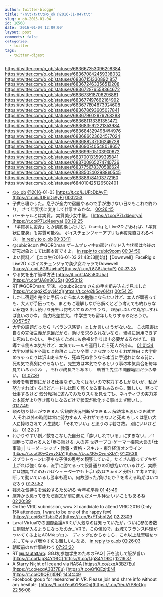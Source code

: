 ```yaml
---
author: twitter-blogger
title: "\n\t\t\t\t@o_ob @2016-01-04\t\t"
slug: o_ob-2016-01-04
id: 18568
date: '2016-01-04 12:00:00'
layout: post
comments: false
categories:
  - twitter
tags:
  - twitter-digest
---
```


https://twitter.com/o_ob/statuses/683667353096208384 https://twitter.com/o_ob/statuses/683670842459308032 https://twitter.com/o_ob/statuses/683671513308921857 https://twitter.com/o_ob/statuses/683672463356510208 https://twitter.com/o_ob/statuses/683672876558364672 https://twitter.com/o_ob/statuses/683673518706298881 https://twitter.com/o_ob/statuses/683677497662164992 https://twitter.com/o_ob/statuses/683677804873924608 https://twitter.com/o_ob/statuses/683678693605027841 https://twitter.com/o_ob/statuses/683679602976268288 https://twitter.com/o_ob/statuses/683681133381353472 https://twitter.com/o_ob/statuses/683683692221353984 https://twitter.com/o_ob/statuses/683684829498494976 https://twitter.com/o_ob/statuses/683686623624577024 https://twitter.com/o_ob/statuses/683688237106249728 https://twitter.com/o_ob/statuses/683690740548038657 https://twitter.com/o_ob/statuses/683699505103900672 https://twitter.com/o_ob/statuses/683700133599395841 https://twitter.com/o_ob/statuses/683700865274740736 https://twitter.com/o_ob/statuses/683775678370586624 https://twitter.com/o_ob/statuses/683850240298860545 https://twitter.com/o_ob/statuses/683886784103772160 https://twitter.com/o_ob/statuses/684010425126502401  

*   [@o_ob](https://twitter.com/o_ob) [@2016](https://twitter.com/2016)-01-03 [https://t.co/iJUFbDbAyF](https://t.co/iJUFbDbAyF) [00:12:53](https://twitter.com/o_ob/statuses/683667353096208384)
*   子供ら寝かした。息子が全力で宿題やるので手が抜けない日々もこれで終わり。 さて年賀状に変身して仕事するかな。 [00:26:45](https://twitter.com/o_ob/statuses/683670842459308032)
*   バーチャルとは実質。 実質美少女中継。 [https://t.co/P7Ld4eorya](https://t.co/P7Ld4eorya) [00:29:25](https://twitter.com/o_ob/statuses/683671513308921857)
*   「年賀状に変身」とか誤変換したけど、facerig と Live2D があれば、「年賀状に変身」も実質可能ね。 ボイスチェンジャーアプリも再度見直されるべき。 [in reply to o_ob](https://twitter.com/o_ob/statuses/683670842459308032) [00:33:11](https://twitter.com/o_ob/statuses/683672463356510208)
*   [@cubic9com](https://twitter.com/cubic9com) [@GOROman](https://twitter.com/GOROman) ゲームプレイ中の顔とパッド入力状態は今後の研究対象としては超本質ですよ。 [in reply to cubic9com](https://twitter.com/cubic9com/statuses/683665725693665280) [00:34:50](https://twitter.com/o_ob/statuses/683672876558364672)
*   よい資料／ 【ニコ生(2016-01-03 21:43:53開始)】【Downwell】FaceRig x Live2D x ボイスチェンジャで美少女キャラでDownwell [https://t.co/L8G5UtehuP](https://t.co/L8G5UtehuP) [00:37:23](https://twitter.com/o_ob/statuses/683673518706298881)
*   やる気を出す簡単方法 [https://t.co/fJA8n80U5a](https://t.co/fJA8n80U5a) [00:53:12](https://twitter.com/o_ob/statuses/683677497662164992)
*   RT [@GOROman](https://twitter.com/GOROman): 早速、@qubic9com さんの手を組み込んで見ました [https://t.co/g2k5oy6I4z](https://t.co/g2k5oy6I4z) [00:54:25](https://twitter.com/o_ob/statuses/683677804873924608)
*   しかし宿題を完全に手伝ったら本人の勉強にならないけど、本人が頑張っても、大人が手伝っても、まともに理解しながら解くとどう考えても終わらない宿題を出し続ける先生は何考えてるのだろうな。 理解しないで丸写しすれば良いのかな。 能力格差拡大。 中学生でも留年したりするのだろうか。 [00:57:57](https://twitter.com/o_ob/statuses/683678693605027841)
*   大学の課題だったら「バランス感覚」としか言いようがないな。 この障害は自らの完璧主義が原因だから、助けを求められないなら、環境に適用できずに死ぬしかない。 手を抜くためにも余裕を作り出す必要があるわけで。 指導する側も本気だけど、本気でルールを運用したら死人が出る。 [01:01:34](https://twitter.com/o_ob/statuses/683679602976268288)
*   大学の単位や卒論だと命落としたり卒業できなかったりそれが理由で大学辞めちゃったりは沢山あるから、死ぬ死ぬ言うなら本当に手遅れになる前に、死ぬ気で真剣にやらないと。先生方は本気でやるという事の本気具合を毎年見ているからね...。それが成長でもあるし、斬首も先生の職務範囲だから辛い。 [01:07:39](https://twitter.com/o_ob/statuses/683681133381353472)
*   他者を斬首刑にかける仕事なぞしたくはないので努力するしかないが、私が努力すればするほどハードルは難く高くなる事もあるから、難しい。 黙って仕事するけど 気分転換に遊んでみたりスキを見せても、ネイティヴの実力差と本質がより浮き彫りになるだけで状況が軟化する事はまず無いし。 [01:17:49](https://twitter.com/o_ob/statuses/683683692221353984)
*   頭の切り替えができる人 客観的状況判断ができる人 解決策を思いつき試す人 それ以外の時間は常に努力する人 それができないと死ぬ もしくは悪い大人に搾取されて 人生詰む 「それでいい」と思うのは若さ故。 別にいいけどね。 [01:22:20](https://twitter.com/o_ob/statuses/683684829498494976)
*   わかりやすい例／数をこなした自分に「酔いしれている」にすぎない。／1回勝って終わる人と｢勝ち続ける｣人の差 世界一プロ･ゲーマー梅原大吾の｢仕事論｣ | リーダーシップ・教養・資格・スキル - 東洋経済オンライン [https://t.co/30yOwrvXbY](https://t.co/30yOwrvXbY) [01:29:28](https://twitter.com/o_ob/statuses/683686623624577024)
*   スプラトゥーンに夢中な子供の思考を観察している。たくさん戦ってブキが上がれば強くなる、派手に勝てるって設計通りの幻想抱いているけど、実際には初期ブキのわかばシューターでも上手い奴はちゃんと分析して考えて判断して動いているし勝率も高い。何故勝った/負けたか？を考える時期はいつだろう [01:35:52](https://twitter.com/o_ob/statuses/683688237106249728)
*   残念な気持ちを滅殺するため祈る 今年初座禅 [01:45:49](https://twitter.com/o_ob/statuses/683690740548038657)
*   座禅から戻ってきたら論文が前に進んだメール拝受 いいこともあるね [02:20:39](https://twitter.com/o_ob/statuses/683699505103900672)
*   On the VRIC submission, wow >I candidate to attend VRIC 2016 (Only 150 attendees, I want to be one of the happy few) [https://t.co/6xFTsbbI2y](https://t.co/6xFTsbbI2y) [02:23:09](https://twitter.com/o_ob/statuses/683700133599395841)
*   Laval Virtualでの国際会議VRICが人気なのは知っていたが，ついに参加者数に制限が入るようになったのか...VRで，この値段で，お城でフランス料理がついてくる上にACMのプロシーディングだからかしら．これ以上駐車場をつぶしてキャパ増やすのも難しいしなあ． [in reply to o_ob](https://twitter.com/o_ob/statuses/683700133599395841) [02:26:03](https://twitter.com/o_ob/statuses/683700865274740736)
*   朝飯前のお仕事終わり [07:23:20](https://twitter.com/o_ob/statuses/683775678370586624)
*   RT [@utautattaro](https://twitter.com/utautattaro): GGJ初参加学生のためのFAQ | 汗を流して飯が旨い [https://t.co/1JgS4Y19fC](https://t.co/1JgS4Y19fC) [12:19:37](https://twitter.com/o_ob/statuses/683850240298860545)
*   A Starry Night of Iceland via NASA [https://t.co/exqA3BZ7Eu](https://t.co/exqA3BZ7Eu) [https://t.co/QflQEzjtDN](https://t.co/QflQEzjtDN) [14:44:49](https://twitter.com/o_ob/statuses/683886784103772160)
*   Facebook group for researcher in VR. Please join and share info without any hesitate. [https://t.co/YeuAYP8eOg](https://t.co/YeuAYP8eOg) [22:56:08](https://twitter.com/o_ob/statuses/684010425126502401)